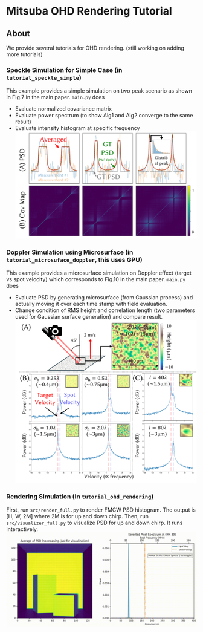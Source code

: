 # Mitsuba OHD Rendering Tutorial

## About
We provide several tutorials for OHD rendering.
(still working on adding more tutorials)

### Speckle Simulation for Simple Case (in `tutorial_speckle_simple`)
This example provides a simple simulation on two peak scenario as shown in Fig.7 in the main paper.
`main.py` does
* Evaluate normalized covariance matrix
* Evaluate power spectrum (to show Alg1 and Alg2 converge to the same result)
* Evaluate intensity histogram at specific frequency
![speckle_simple](assets/image1.png)

### Doppler Simulation using Microsurface (in `tutorial_microsuface_doppler`, this uses GPU)
This example provides a microsurface simulation on Doppler effect (target vs spot velocity) which corresponds to Fig.10 in the main paper.
`main.py` does
* Evaluate PSD by generating microsurface (from Gaussian process) and actually moving it over each time stamp with field evaluation.
* Change condition of RMS height and correlation length (two parameters used for Gaussian surface generation) and compare result.
![microsuface_doppler](assets/image2.png)

### Rendering Simulation (in `tutorial_ohd_rendering`)
First, run `src/render_full.py` to render FMCW PSD histogram. 
The output is [H, W, 2M] where 2M is for up and down chirp.
Then, run `src/visualizer_full.py` to visualize PSD for up and down chirp.
It runs interactively.
![interactive_fmcw_psd](assets/interactive_fmcw_psd.gif)

